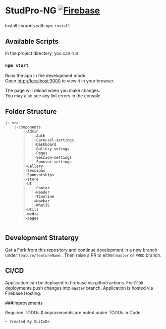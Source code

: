 #  StudPro-NG  [![Firebase](https://github.com/SuiCxDe007/studpro-ng/actions/workflows/firebase.workflow.yml/badge.svg?branch=prod)](https://github.com/SuiCxDe007/studpro-ng/actions/workflows/firebase.workflow.yml)
###
Install libraries with `npm install`
## Available Scripts

In the project directory, you can run:

### `npm start`

Runs the app in the development mode.\
Open [http://localhost:3000](http://localhost:3000) to view it in your browser.

The page will reload when you make changes.\
You may also see any lint errors in the console.


## Folder Structure
```
|- src 
    |-components
        |-Admin
        |   |-Auth
        |   |-Carousel-settings
        |   |-Dashboard
        |   |-Gallery-setings
        |   |-Pages
        |   |-Session-settings
        |   |-Sponsor-settings
        |-Gallery
        |-Sessions
        |-Sponsorships
        |-store
        |-UI
        |   |-Footer
        |   |-Header
        |   |-Timeline
        |   |=Navbar
        |   |-WhatIS
        |-Utils
        |-media
        |-pages
        
```

## Development Stratergy

Get a Fork from this repository and continue development in a new branch under `feature/featureName` . Then raise a PR to either `master` or `PROD` branch. 

## CI/CD

Application can be deployed to firebase via github actions. For `PROD` deployments push changes into `master` branch. 
Application is hosted via Firebase Hosting.



###Improvements


Required TODOs & improvements are noted under TODOs in Code. 

`~ Created By SuiCxDe`
